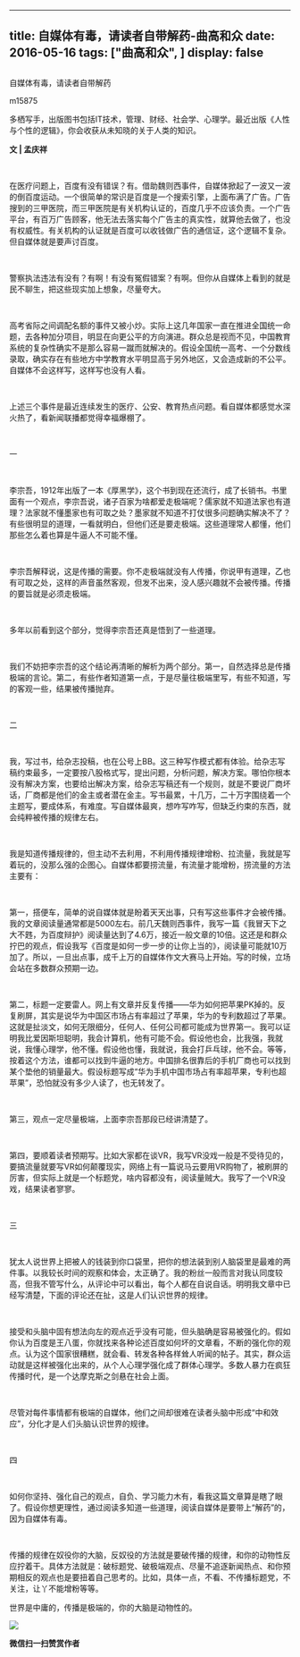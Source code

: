 
---
title:   自媒体有毒，请读者自带解药-曲高和众
date: 2016-05-16
tags: ["曲高和众", ]
display: false
---


## 



自媒体有毒，请读者自带解药




m15875




多栖写手，出版图书包括IT技术，管理、财经、社会学、心理学。最近出版《人性与个性的逻辑》，你会收获从未知晓的关于人类的知识。


**文&nbsp;|&nbsp;孟庆祥**

&nbsp;

在医疗问题上，百度有没有错误？有。借助魏则西事件，自媒体掀起了一波又一波的倒百度运动。一个很简单的常识是百度是一个搜索引擎，上面布满了广告。广告搜到的三甲医院，而三甲医院是有关机构认证的，百度几乎不应该负责。一个广告平台，有百万广告顾客，他无法去落实每个广告主的真实性，就算他去做了，也没有权威性。有关机构的认证就是百度可以收钱做广告的通信证，这个逻辑不复杂。但自媒体就是要声讨百度。

&nbsp;

警察执法违法有没有？有啊！有没有冤假错案？有啊。但你从自媒体上看到的就是民不聊生，把这些现实加上想象，尽量夸大。

&nbsp;

高考省际之间调配名额的事件又被小炒。实际上这几年国家一直在推进全国统一命题，去各种加分项目，明显在向更公平的方向演进。群众总是视而不见，中国教育系统的复杂性确实不是那么容易一蹴而就解决的。假设全国统一高考、一个分数线录取，确实存在有些地方中学教育水平明显高于另外地区，又会造成新的不公平。自媒体不会这样写，这样写也没有人看。

&nbsp;

上述三个事件是最近连续发生的医疗、公安、教育热点问题。看自媒体都感觉水深火热了，看新闻联播都觉得幸福爆棚了。

&nbsp;

一

&nbsp;

李宗吾，1912年出版了一本《厚黑学》，这个书到现在还流行，成了长销书。书里面有一个观点，李宗吾说，诸子百家为啥都爱走极端呢？儒家就不知道法家也有道理？法家就不懂墨家也有可取之处？墨家就不知道不打仗很多问题确实解决不了？有些很明显的道理，一看就明白，但他们还是要走极端。这些道理常人都懂，他们那些怎么着也算是牛逼人不可能不懂。

&nbsp;

李宗吾解释说，这是传播的需要。你不走极端就没有人传播，你说甲有道理，乙也有可取之处，这样的声音虽然客观，但发不出来，没人感兴趣就不会被传播。传播的要旨就是必须走极端。

&nbsp;

多年以前看到这个部分，觉得李宗吾还真是悟到了一些道理。

&nbsp;

我们不妨把李宗吾的这个结论再清晰的解析为两个部分。第一，自然选择总是传播极端的言论。第二，有些作者知道第一点，于是尽量往极端里写，有些不知道，写的客观一些，结果被传播抛弃。

&nbsp;

二

&nbsp;

我，写过书，给杂志投稿，也在公号上BB。这三种写作模式都有体验。给杂志写稿约束最多，一定要按八股格式写，提出问题，分析问题，解决方案。哪怕你根本没有解决方案，也要给出解决方案，给杂志写稿还有一个规则，就是不要说厂商坏话，厂商都是他们的金主或者潜在金主。写书最累，十几万，二十万字围绕着一个主题写，要成体系，有难度。写自媒体最爽，想咋写咋写，但缺乏约束的东西，就会纯粹被传播的规律左右。

&nbsp;

我是知道传播规律的，但主动不去利用，不利用传播规律增粉、拉流量，我就是写着玩的，没那么强的企图心。自媒体都要捞流量，有流量才能增粉，捞流量的方法主要有：

&nbsp;

第一，搭便车，简单的说自媒体就是盼着天天出事，只有写这些事件才会被传播。我的文章阅读量通常都是5000左右。前几天魏则西事件，我写一篇《我冒天下之大不韪，为百度辩护》阅读量达到了4.6万，接近一般文章的10倍。这还是和群众拧巴的观点，假设我写《百度是如何一步一步的让你上当的》，阅读量可能就10万加了。所以，一旦出点事，成千上万的自媒体作文大赛马上开始。写的时候，立场会站在多数群众预期一边。

&nbsp;

第二，标题一定要雷人。网上有文章并反复传播——华为如何把苹果PK掉的。反复刷屏，其实是说华为中国区市场占有率超过了苹果，华为的专利数超过了苹果。这就是扯淡文，如何无限细分，任何人、任何公司都可能成为世界第一。我可以证明我比爱因斯坦聪明，我会计算机，他有可能不会。假设他也会，比我强，我就说，我懂心理学，他不懂。假设他也懂，我就说，我会打乒乓球，他不会。等等，按着这个方法，谁都可以找到牛逼的地方。中国排名很靠后的手机厂商也可以找到某个垫他的销量最大。假设标题写成“华为手机中国市场占有率超苹果，专利也超苹果”，恐怕就没有多少人读了，也无转发了。

&nbsp;

第三，观点一定尽量极端，上面李宗吾那段已经讲清楚了。

&nbsp;

第四，要顺着读者预期写。比如大家都在谈VR，我写VR没戏一般是不受待见的，要搞流量就要写VR如何颠覆现实，网络上有一篇说马云要用VR购物了，被刷屏的厉害，但实际上就是一个标题党，啥内容都没有，阅读量贼大。我写了一个VR没戏，结果读者寥寥。

&nbsp;

三

&nbsp;

犹太人说世界上把被人的钱装到你口袋里，把你的想法装到别人脑袋里是最难的两件事。以我较长时间的观察和体会，太正确了。我的粉丝一般而言对我认同度较高，但我不管写什么，从评论中可以看出，每个人都在自说自话。明明我文章中已经写清楚，下面的评论还在扯，这是人们认识世界的规律。

&nbsp;

接受和头脑中固有想法向左的观点近乎没有可能，但头脑确是容易被强化的。假如你认为百度是王八蛋，你就找来各种论述百度如何坏的文章看，不断的强化你的观点。认为这个国家很糟糕，就会看、转发各种各样耸人听闻的帖子。其实，群众运动就是这样被强化出来的，从个人心理学强化成了群体心理学。多数人暴力在疯狂传播时代，是一个达摩克斯之剑悬在社会上面。

&nbsp;

尽管对每件事情都有极端的自媒体，他们之间却很难在读者头脑中形成“中和效应”，分化才是人们头脑认识世界的规律。

&nbsp;

四

&nbsp;

如何你坚持、强化自己的观点，自负、学习能力木有，看我这篇文章算是瞎了眼了。假设你想更理性，通过阅读多知道一些道理，阅读自媒体是要带上“解药”的，因为自媒体有毒。

&nbsp;

传播的规律在奴役你的大脑，反奴役的方法就是要破传播的规律，和你的动物性反应拧着干。具体方法就是：破标题党、破极端观点、尽量不追逐新闻热点、和你预期相反的观点也是要扭着自己思考的。比如，具体一点，不看、不传播标题党，不关注，让丫不能增粉等等。



世界是中庸的，传播是极端的，你的大脑是动物性的。







<img data-s="300,640" data-type="jpeg" src="http://mmbiz.qpic.cn/mmbiz/fxGMiaL5Zj1gAtMBdoRAfrkfBNF0WEAG9elY136EMERA8zleoqyibsc68mLpoiagDqkzcRhEo0psRuCqoQbcWg52w/0?wx_fmt=jpeg" data-ratio="1" data-w="430"/>


**微信扫一扫赞赏作者**













